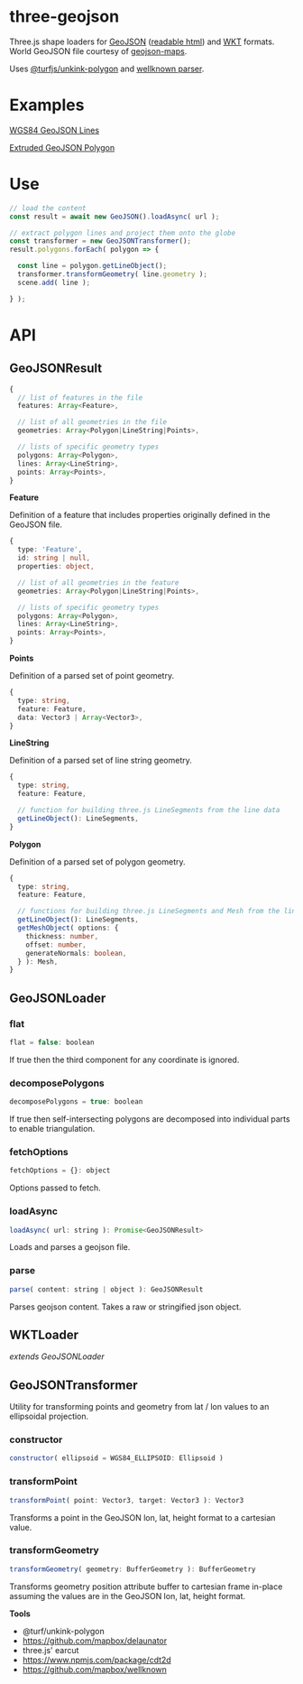 # three-geojson

Three.js shape loaders for [GeoJSON](https://geojson.org/) ([readable html](https://stevage.github.io/geojson-spec/)) and [WKT](https://en.wikipedia.org/wiki/Well-known_text_representation_of_geometry) formats. World GeoJSON file courtesy of [geojson-maps](https://geojson-maps.kyd.au/).

Uses [@turfjs/unkink-polygon](https://www.npmjs.com/package/@turf/unkink-polygon) and [wellknown parser](https://github.com/mapbox/wellknown).

# Examples

[WGS84 GeoJSON Lines](https://gkjohnson.github.io/three-geojson/example/bundle/globe.html)

[Extruded GeoJSON Polygon](https://gkjohnson.github.io/three-geojson/example/bundle/extruded.html)

# Use

```js
// load the content
const result = await new GeoJSON().loadAsync( url );

// extract polygon lines and project them onto the globe
const transformer = new GeoJSONTransformer();
result.polygons.forEach( polygon => {

  const line = polygon.getLineObject();
  transformer.transformGeometry( line.geometry );
  scene.add( line );

} );
```

# API

## GeoJSONResult

```ts
{
  // list of features in the file
  features: Array<Feature>,

  // list of all geometries in the file
  geometries: Array<Polygon|LineString|Points>,

  // lists of specific geometry types
  polygons: Array<Polygon>,
  lines: Array<LineString>,
  points: Array<Points>,
}
```

**Feature**

Definition of a feature that includes properties originally defined in the GeoJSON file.

```ts
{
  type: 'Feature',
  id: string | null,
  properties: object,

  // list of all geometries in the feature
  geometries: Array<Polygon|LineString|Points>,

  // lists of specific geometry types
  polygons: Array<Polygon>,
  lines: Array<LineString>,
  points: Array<Points>,
}
```

**Points**

Definition of a parsed set of point geometry.

```ts
{
  type: string,
  feature: Feature,
  data: Vector3 | Array<Vector3>,
}
```

**LineString**

Definition of a parsed set of line string geometry.

```ts
{
  type: string,
  feature: Feature,

  // function for building three.js LineSegments from the line data
  getLineObject(): LineSegments,
}
```

**Polygon**

Definition of a parsed set of polygon geometry.

```ts
{
  type: string,
  feature: Feature,

  // functions for building three.js LineSegments and Mesh from the line data
  getLineObject(): LineSegments,
  getMeshObject( options: {
    thickness: number,
    offset: number,
    generateNormals: boolean,
  } ): Mesh,
}
```

## GeoJSONLoader

### flat

```js
flat = false: boolean
```

If true then the third component for any coordinate is ignored.

### decomposePolygons

```js
decomposePolygons = true: boolean
```

If true then self-intersecting polygons are decomposed into individual parts to enable triangulation.

### fetchOptions

```js
fetchOptions = {}: object
```

Options passed to fetch.

### loadAsync

```js
loadAsync( url: string ): Promise<GeoJSONResult>
```

Loads and parses a geojson file.

### parse

```js
parse( content: string | object ): GeoJSONResult
```

Parses geojson content. Takes a raw or stringified json object.

## WKTLoader

_extends GeoJSONLoader_

## GeoJSONTransformer

Utility for transforming points and geometry from lat / lon values to an ellipsoidal projection.

### constructor

```js
constructor( ellipsoid = WGS84_ELLIPSOID: Ellipsoid )
```

### transformPoint

```js
transformPoint( point: Vector3, target: Vector3 ): Vector3
```

Transforms a point in the GeoJSON lon, lat, height format to a cartesian value.

### transformGeometry

```js
transformGeometry( geometry: BufferGeometry ): BufferGeometry
```

Transforms geometry position attribute buffer to cartesian frame in-place assuming the values are in the GeoJSON lon, lat, height format.

**Tools**
- @turf/unkink-polygon
- https://github.com/mapbox/delaunator
- three.js' earcut
- https://www.npmjs.com/package/cdt2d
- https://github.com/mapbox/wellknown
